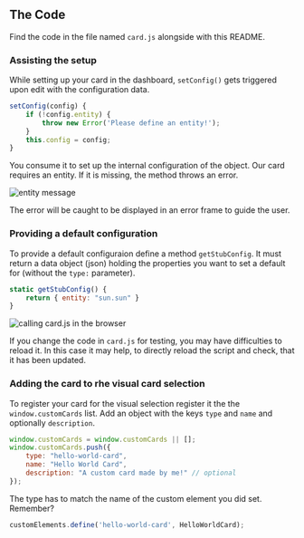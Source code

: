 ## The Code

Find the code in the file named `card.js` alongside with this README.

### Assisting the setup

While setting up your card in the dashboard, `setConfig()` gets triggered upon
edit with the configuration data.

```js
setConfig(config) {
    if (!config.entity) {
        throw new Error('Please define an entity!');
    }
    this.config = config;
}
```

You consume it to set up the internal
configuration of the object. Our card requires an entity. If it is missing, the
method throws an error.

![entity message](img/entity-msg.png)

The error will be caught to be displayed in an error frame to guide the user.

### Providing a default configuration

To provide a default configuraion define a method `getStubConfig`. It must
return a data object (json) holding the properties you want to set a default for
(without the `type:` parameter).

```js
static getStubConfig() {
    return { entity: "sun.sun" }
}
```

![calling card.js in the browser](img/script-in-browser.png)

If you change the code in `card.js` for testing, you may have difficulties to
reload it. In this case it may help, to directly reload the script and check,
that it has been updated.

### Adding the card to rhe visual card selection

To register your card for the visual selection register it the the
`window.customCards` list. Add an object with the keys `type` and `name` and
optionally `description`.

```js
window.customCards = window.customCards || [];
window.customCards.push({
    type: "hello-world-card",
    name: "Hello World Card",
    description: "A custom card made by me!" // optional
});
```

The type has to match the name of the custom element you did set. Remember?

```js
customElements.define('hello-world-card', HelloWorldCard);
```
